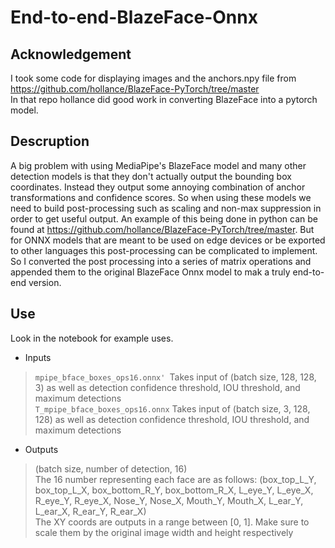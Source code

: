 # End-to-end-BlazeFace-Onnx
## Acknowledgement
I took some code for displaying images and the anchors.npy file from https://github.com/hollance/BlazeFace-PyTorch/tree/master <br>
In that repo hollance did good work in converting BlazeFace into a pytorch model.

## Descruption
A big problem with using MediaPipe's BlazeFace model and many other detection models is that they don't actually output the bounding box coordinates. Instead they output some annoying combination of anchor transformations and confidence scores. 
So when using these models we need to build post-processing such as scaling and non-max suppression in order to get useful output. An example of this being done in python can be found at https://github.com/hollance/BlazeFace-PyTorch/tree/master.
But for ONNX models that are meant to be used on edge devices or be exported to other languages this post-processing can be complicated to implement. So I converted the post processing into a series of matrix operations and appended them to the original BlazeFace Onnx model to mak a truly end-to-end version.

## Use
Look in the notebook for example uses.
* Inputs
> ``mpipe_bface_boxes_ops16.onnx' ``Takes input of (batch size, 128, 128, 3) as well as detection confidence threshold, IOU threshold, and maximum detections <br>
> ``T_mpipe_bface_boxes_ops16.onnx`` Takes input of (batch size, 3, 128, 128) as well as detection confidence threshold, IOU threshold, and maximum detections <br>
* Outputs
> (batch size, number of detection, 16) <br>
> The 16 number representing each face are as follows: (box_top_L_Y, box_top_L_X, box_bottom_R_Y, box_bottom_R_X, L_eye_Y, L_eye_X, R_eye_Y, R_eye_X, Nose_Y, Nose_X, Mouth_Y, Mouth_X, L_ear_Y, L_ear_X, R_ear_Y, R_ear_X)<br>
> The XY coords are outputs in a range between [0, 1]. Make sure to scale them by the original image width and height respectively<br>
